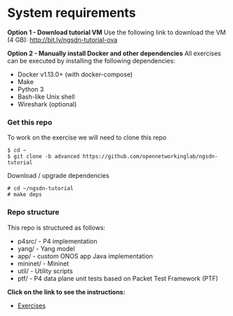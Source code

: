 # System requirements

**Option 1 - Download tutorial VM**
Use the following link to download the VM (4 GB): http://bit.ly/ngsdn-tutorial-ova

**Option 2 - Manually install Docker and other dependencies**
All exercises can be executed by installing the following dependencies:
* Docker v1.13.0+ (with docker-compose)
* Make
* Python 3
* Bash-like Unix shell
* Wireshark (optional)

### Get this repo

To work on the exercise we will need to clone this repo
```
$ cd ~
$ git clone -b advanced https://github.com/opennetworkinglab/ngsdn-tutorial
``` 

Download / upgrade dependencies
```
# cd ~/ngsdn-tutorial
# make deps
```

### Repo structure

This repo is structured as follows:
* p4src/ - P4 implementation
* yang/ - Yang model 
* app/ - custom ONOS app Java implementation
* mininet/ - Mininet 
* util/ - Utility scripts
* ptf/ - P4 data plane unit tests based on Packet Test Framework (PTF)

**Click on the link to see the instructions:**
* [Exercises](EXERCISES.md)
